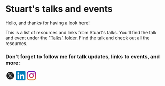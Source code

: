 # Stuart's talks and events

Hello, and thanks for having a look here!

This is a list of resources and links from Stuart's talks. You'll find the talk and event under the ["Talks" folder](https://github.com/stuartvdlee/TalksandEvents/Talks). Find the talk and check out all the resources.

### Don't forget to follow me for talk updates, links to events, and more:

<p align="left">
<a href="https://twitter.com/StuartvdLee" target="blank"><img align="center" src="https://github.com/StuartvdLee/StuartvdLee/blob/main/Socials/XLogo.jpeg" alt="" height="30" /></a> 
<a href="https://www.linkedin.com/in/stuartvdlee" target="blank"><img align="center" src="https://github.com/StuartvdLee/StuartvdLee/blob/main/Socials/LinkedInLogo.png" alt="" height="30" /></a>
<a href="https://www.instagram.com/stuartvdl/" target="blank"><img align="center" src="https://github.com/StuartvdLee/StuartvdLee/blob/main/Socials/InstagramLogo.png" alt="" height="30" /></a>
</p>